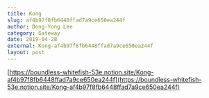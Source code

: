 ```yaml
---
title: Kong
slug: af4b97f8fb6448ffad7a9ce650ea244f
author: Dong-Yong Lee
category: Gateway
date: 2019-04-28
external: Kong-af4b97f8fb6448ffad7a9ce650ea244f
layout: post
---
```


[https://boundless-whitefish-53e.notion.site/Kong-af4b97f8fb6448ffad7a9ce650ea244f](https://boundless-whitefish-53e.notion.site/Kong-af4b97f8fb6448ffad7a9ce650ea244f)